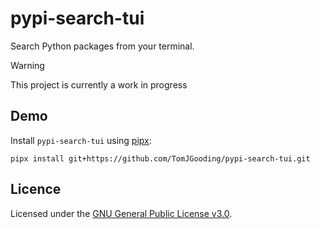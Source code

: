 # pypi-search-tui

Search Python packages from your terminal.

> [!WARNING]
> This project is currently a work in progress

## Demo

Install `pypi-search-tui` using [pipx](https://pypa.github.io/pipx/):

```
pipx install git+https://github.com/TomJGooding/pypi-search-tui.git
```

## Licence

Licensed under the [GNU General Public License v3.0](LICENSE).
